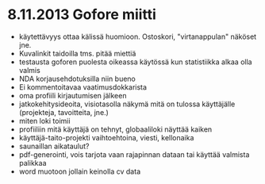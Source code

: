 8.11.2013 Gofore miitti
=======================

- käytettävyys ottaa kälissä huomioon. Ostoskori, "virtanappulan" näköset jne.
- Kuvalinkit taidoilla tms. pitää miettiä
- testausta goforen puolesta oikeassa käytössä kun statistiikka alkaa olla valmis
- NDA korjausehdotuksilla niin bueno
- Ei kommentoitavaa vaatimusdokkarista
- oma profiili kirjautumisen jälkeen
- jatkokehitysideoita, visiotasolla näkymä mitä on tulossa käyttäjälle (projekteja, tavoitteita, jne.)
- miten loki toimii
- profiiliin mitä käyttäjä on tehnyt, globaaliloki näyttää kaiken
- käyttäjä-taito-projekti vaihtoehtoina, viesti, kellonaika
- saunaillan aikataulut?
- pdf-generointi, vois tarjota vaan rajapinnan dataan tai käyttää valmista palikkaa
- word muotoon jollain keinolla cv data
